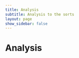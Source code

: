 ```yaml
---
title: Analysis
subtitle: Analysis to the sorts
layout: page
show_sidebar: false
---
```


# Analysis

